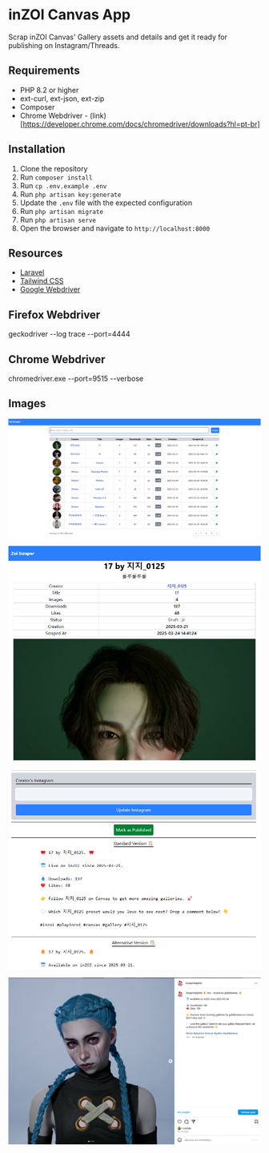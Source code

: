 # inZOI Canvas App

Scrap inZOI Canvas' Gallery assets and details and get it ready for publishing on Instagram/Threads.

## Requirements

- PHP 8.2 or higher
 - ext-curl, ext-json, ext-zip
- Composer
- Chrome Webdriver - (link)[https://developer.chrome.com/docs/chromedriver/downloads?hl=pt-br]

## Installation

1. Clone the repository
2. Run `composer install`
3. Run `cp .env.example .env`
4. Run `php artisan key:generate`
5. Update the `.env` file with the expected configuration
6. Run `php artisan migrate`
7. Run `php artisan serve`
8. Open the browser and navigate to `http://localhost:8000`

## Resources

- [Laravel](https://laravel.com/docs/8.x)
- [Tailwind CSS](https://tailwindcss.com/docs)
- [Google Webdriver](https://developer.chrome.com/docs/chromedriver/downloads?hl=pt-br)

## Firefox Webdriver
geckodriver --log trace --port=4444

## Chrome Webdriver
chromedriver.exe --port=9515 --verbose

## Images

![Home Page](docs/home-page.png)

![Gallery Page](docs/show-gallery-page.png)

![Gallery Page](docs/show-gallery-page-2.png)

![Instagram Post](docs/instagram-post.png)